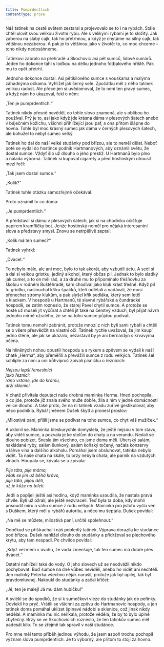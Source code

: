 ```yaml
---
title: Pumprdentlich
contentType: prose
---
```


<section>

Náš tatínek na cestě světem zestaral a projevovalo se to i na rybách. Stále chtěl ulovit svou velikou životní rybu. Ale s velikými rybami je to složitý. Jak zaberou na slabý cajk, tak ho přetrhnou, a když je chytáme na silný cajk, tak většinou nezaberou. A pak je to většinou jako v životě: to, co moc chceme – toho nikdy nedosáhneme.

Tatínkovi zabralo na přehradě u Skochovic asi pět sumců, lidově sumárů. Jeden ho dokonce táhl s loďkou na délku jednoho fotbalového hřiště. Pak mu to opět přetrhl.

Jednoho dokonce dostal. Asi pětikilového sumce s vouskama a malýma záhadnýma očkama. Vyhlížel jak černý sele. Zpočátku měl z něho tatínek velikou radost. Ale přece jen si uvědomoval, že to není ten pravý sumec, a když nám ho ukazoval, řekl o něm:

„Ten je pumprdentlich.“

Tatínek nikdy přesně nevěděl, co tohle slovo znamená, ale s oblibou ho používal. Prý je to, asi jako když jde krásná dáma v plesových šatech anebo v báječném kožichu, všichni přihlížející jsou paf, a ona přitom šlápne do hovna. Tohle byl moc krásný sumec jak dáma v černých plesových šatech, ale bohužel to nebyl sumec velký.

Tatínek ho dal do naší velké studánky pod břízou, ale to neměl dělat. Neboť poté se vydal do hostince podnik Hartmanových, aby oznámil světu, že dostal sumce. Vždyť šlo už dlouho o jeho prestiž. U Hartmanů bylo plno a nálada výborná. Tatínek si kupoval cigarety a před hostinským utrousil mezi řečí:

„Tak jsem dostal sumce.“

„Kolik?“

Tatínek tuhle otázku samozřejmě očekával.

Proto oznámil to co doma:

„Je pumprdentlich.“

A představil si dámu v plesových šatech, jak si na chodníku očišťuje papírem kramflíčky bot. Jenže hostinský neměl pro nějaká interesantní slova a představy smysl. Znovu se netrpělivě zeptal:

„Kolik má ten sumec?“

Tatínek vyhrkl:

„Dvacet.“

To nebylo málo, ale ani moc, bylo to tak akorát, aby vzbudil úctu. A sedl si a dal si velkou griotku, jediný alkohol, který občas pil. Jednak to bylo sladký jak cumel, a to on měl rád, a za druhé mu to připomínalo třešňovku za školou v rodném Buštěhradě, kam chodíval jako kluk krást třešně. Když pil tu griotku, naslouchal křiku špačků, kteří odlétali a nadávali, že musí přenechat stromy klukům, a pak slyšel křik sedláka, který sem letěl s klackem. V hospodě u Hartmanů, té slavné rybářské a čundrácké hospodě, se zatím rozneslo, že starej Pavel chytil sumce. A protože se hosté už museli jít vyčůrat a chtěli jít také na čerstvý vzduch, byl přijat návrh jednoho mírně ožralého, že se na toho sumce půjdou podívat.

Tatínek tomu nemohl zabránit, protože mnozí z nich byli sami rybáři a chtěli se o všem přesvědčit na vlastní oči. Tatínek rychle uvažoval, že jim koupí jedno štěně, ale jak se ukázalo, nezastavil by je ani bernardýn s krvavýma očima.

Na hliněných nohou opustili hospodu a s rykem a zpěvem se vydali k naší chatě „Herma“, aby přeměřili a převážili sumce z rodu velkých. Tatínek šel schlíple za nimi a oni bůhvíproč zpívali písničku o řeznících:

</section>

<section>

_Nejsou lepší řemeslníci  
jako řezníci:  
ráno vstane, jde do krámu,  
drží sklenici._

</section>

<section>

V chatě přivítala deputaci naše drobná maminka Herma. Hned pochopila, o co jde, protože již znala svého muže dobře, žila s ním v jedné domácnosti velice dlouho. A také proto, že na ni tatínek vzadu zuřivě gestikuloval, aby něco podnikla. Rybář jménem Dušek škytl a pronesl proslov:

„Milostivá paní, přišli jsme se podívat na toho sumce, co chyt váš mužíček.“

A uklonil se. Maminka bleskurychle domyslela, že ještě nejsou v tom stavu, aby viděli sumce, a pozvala je ke stolům do chaty a na verandu. Nedali se dlouho pobízet. Snesla jim všechno, co jsme doma měli. Uherský salám, nakládané ryby, salám šunkový, salám koňský točený, načala konzervy a láhve vína a dalšího alkoholu. Pomáhal jsem obsluhovat, tatínka nebylo vidět. Ta naše chata na skále, to brzy nebyla chata, ale parník na vzdutých vlnách. Houpala se, kývala se a zpívala:

</section>

<section>

_Pije táta, pije máma,  
však se jim už běhá kráva,  
pije táta, pijou děti,  
už je kůže na teleti._

</section>

<section>

Jedli a popíjeli ještě asi hodinu, když maminka usoudila, že nastala pravá chvíle. Byli už ožralí, ale ještě nezvraceli. Teď byla ta doba, kdy mohli posoudit míru a váhu sumce z rodu velkých. Maminka pro jistotu vyšla ven s Duškem, který měl u rybářů autoritu, a něco mu šeptala. Dušek povídal:

„Na mě se můžete, milostivá paní, určitě spolehnout.“

Odněkud se přištrachal i náš pobledlý tatínek. Výprava dorazila ke studánce pod břízou. Dušek nahlížel dlouho do studánky a přidržoval se plechového krytu, aby tam nespadl. Po chvilce povídal:

„Když vezmem v úvahu, že voda zmenšuje, tak ten sumec má dobře přes dvacet.“

Ostatní nahlíželi také do vody. O jeho slovech už se neodvážil nikdo pochybovat. Buď sumce na dně vůbec neviděli, anebo ho vidět ani nechtěli. Jen malinký Peterka všechno nějak narušil, protože jak byl opilej, tak byl pravdomluvnej. Nakoukl do studánky a začal křičet:

„Jé, ten je malej! Já mu dám hubičku!“

A svlékl se do spodků, že si k sumečkovi vleze do studánky jak do peřinky. Odvlekli ho pryč. Vrátili se všichni za zpěvu do Hartmanovic hospody, a jen tatínek doma pomáhal uklízet špinavé nádobí a sklenice, což jinak nikdy nedělal. A maminka mu nic neříkala, protože věděla, že by to bylo úplně zbytečný. Brzy se ve Skochovicích rozneslo, že ten tatínkův sumec měl padesát kilo. To se zřejmě tak spravil v naší studánce.

Pro mne měl tento příběh jedinou výhodu, že jsem aspoň trochu pochopil význam slova pumprdentlich. Je to výborný, ale přitom to stojí za hovno.

</section>

